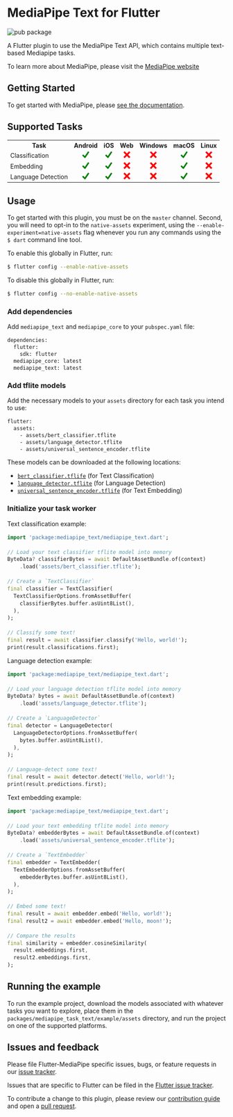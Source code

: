 # MediaPipe Text for Flutter

![pub package](https://img.shields.io/pub/v/mediapipe_text)

A Flutter plugin to use the MediaPipe Text API, which contains multiple text-based Mediapipe tasks.

To learn more about MediaPipe, please visit the [MediaPipe website](https://developers.google.com/mediapipe)

## Getting Started

To get started with MediaPipe, please [see the documentation](https://developers.google.com/mediapipe/solutions/guide).

## Supported Tasks

<table>
    <tr>
        <th>Task</th>
        <th>Android</th>
        <th>iOS</th>
        <th>Web</th>
        <th>Windows</th>
        <th>macOS</th>
        <th>Linux</th>
    </tr>
    <tr>
        <td>Classification</td>
        <td align="center"><img height="16" width="16" src="https://raw.githubusercontent.com/google/flutter-mediapipe/readme-improvements/assets/yes.png" /></td>
        <td align="center"><img height="16" width="16" src="https://raw.githubusercontent.com/google/flutter-mediapipe/readme-improvements/assets/yes.png" /></td>
        <td align="center"><img height="16" width="16" src="https://raw.githubusercontent.com/google/flutter-mediapipe/readme-improvements/assets/no.png"/></td>
        <td align="center"><img height="16" width="16" src="https://raw.githubusercontent.com/google/flutter-mediapipe/readme-improvements/assets/no.png"/></td>
        <td align="center"><img height="16" width="16" src="https://raw.githubusercontent.com/google/flutter-mediapipe/readme-improvements/assets/yes.png" /></td>
        <td align="center"><img height="16" width="16" src="https://raw.githubusercontent.com/google/flutter-mediapipe/readme-improvements/assets/no.png"/></td>
    </tr>
    <tr>
        <td>Embedding</td>
        <td align="center"><img height="16" width="16" src="https://raw.githubusercontent.com/google/flutter-mediapipe/readme-improvements/assets/yes.png" /></td>
        <td align="center"><img height="16" width="16" src="https://raw.githubusercontent.com/google/flutter-mediapipe/readme-improvements/assets/yes.png" /></td>
        <td align="center"><img height="16" width="16" src="https://raw.githubusercontent.com/google/flutter-mediapipe/readme-improvements/assets/no.png"/></td>
        <td align="center"><img height="16" width="16" src="https://raw.githubusercontent.com/google/flutter-mediapipe/readme-improvements/assets/no.png"/></td>
        <td align="center"><img height="16" width="16" src="https://raw.githubusercontent.com/google/flutter-mediapipe/readme-improvements/assets/yes.png" /></td>
        <td align="center"><img height="16" width="16" src="https://raw.githubusercontent.com/google/flutter-mediapipe/readme-improvements/assets/no.png"/></td>
    </tr>
    <tr>
        <td>Language Detection</td>
        <td align="center"><img height="16" width="16" src="https://raw.githubusercontent.com/google/flutter-mediapipe/readme-improvements/assets/yes.png" /></td>
        <td align="center"><img height="16" width="16" src="https://raw.githubusercontent.com/google/flutter-mediapipe/readme-improvements/assets/yes.png" /></td>
        <td align="center"><img height="16" width="16" src="https://raw.githubusercontent.com/google/flutter-mediapipe/readme-improvements/assets/no.png"/></td>
        <td align="center"><img height="16" width="16" src="https://raw.githubusercontent.com/google/flutter-mediapipe/readme-improvements/assets/no.png"/></td>
        <td align="center"><img height="16" width="16" src="https://raw.githubusercontent.com/google/flutter-mediapipe/readme-improvements/assets/yes.png" /></td>
        <td align="center"><img height="16" width="16" src="https://raw.githubusercontent.com/google/flutter-mediapipe/readme-improvements/assets/no.png"/></td>
    </tr>
</table>

## Usage

To get started with this plugin, you must be on the `master` channel.
Second, you will need to opt-in to the `native-assets` experiment,
using the `--enable-experiment=native-assets` flag whenever you run any commands
using the `$ dart` command line tool.

To enable this globally in Flutter, run:

```sh
$ flutter config --enable-native-assets
```

To disable this globally in Flutter, run:

```sh
$ flutter config --no-enable-native-assets
```

### Add dependencies

Add `mediapipe_text` and `mediapipe_core` to your `pubspec.yaml` file:

```
dependencies:
  flutter:
    sdk: flutter
  mediapipe_core: latest
  mediapipe_text: latest
```

### Add tflite models

Add the necessary models to your `assets` directory for each task you
intend to use:

```
flutter:
  assets:
    - assets/bert_classifier.tflite
    - assets/language_detector.tflite
    - assets/universal_sentence_encoder.tflite
```

These models can be downloaded at the following locations:

* [`bert_classifier.tflife`](https://storage.googleapis.com/mediapipe-models/text_classifier/bert_classifier/float32/latest/bert_classifier.tflite) (for Text Classification)
* [`language_detector.tflite`](language_detector/language_detector/float32/latest/language_detector.tflite) (for Language Detection)
* [`universal_sentence_encoder.tflife`](text_embedder/universal_sentence_encoder/float32/latest/universal_sentence_encoder.tflite) (for Text Embedding)

### Initialize your task worker

Text classification example:

```dart
import 'package:mediapipe_text/mediapipe_text.dart';

// Load your text classifier tflite model into memory
ByteData? classifierBytes = await DefaultAssetBundle.of(context)
    .load('assets/bert_classifier.tflite');

// Create a `TextClassifier`
final classifier = TextClassifier(
  TextClassifierOptions.fromAssetBuffer(
    classifierBytes.buffer.asUint8List(),
  ),
);

// Classify some text!
final result = await classifier.classify('Hello, world!');
print(result.classifications.first);
```

Language detection example:

```dart
import 'package:mediapipe_text/mediapipe_text.dart';

// Load your language detection tflite model into memory
ByteData? bytes = await DefaultAssetBundle.of(context)
    .load('assets/language_detector.tflite');

// Create a `LanguageDetector`
final detector = LanguageDetector(
  LanguageDetectorOptions.fromAssetBuffer(
    bytes.buffer.asUint8List(),
  ),
);

// Language-detect some text!
final result = await detector.detect('Hello, world!');
print(result.predictions.first);
```

Text embedding example:

```dart
import 'package:mediapipe_text/mediapipe_text.dart';

// Load your text embedding tflite model into memory
ByteData? embedderBytes = await DefaultAssetBundle.of(context)
    .load('assets/universal_sentence_encoder.tflite');

// Create a `TextEmbedder`
final embedder = TextEmbedder(
  TextEmbedderOptions.fromAssetBuffer(
    embedderBytes.buffer.asUint8List(),
  ),
);

// Embed some text!
final result = await embedder.embed('Hello, world!');
final result2 = await embedder.embed('Hello, moon!');

// Compare the results
final similarity = embedder.cosineSimilarity(
  result.embeddings.first,
  result2.embeddings.first,
);
```

## Running the example

To run the example project, download the models associated with whatever tasks
you want to explore, place them in the `packages/mediapipe_task_text/example/assets`
directory, and run the project on one of the supported platforms.

## Issues and feedback

Please file Flutter-MediaPipe specific issues, bugs, or feature requests in our [issue tracker](https://github.com/google/flutter-mediapipe/issues/new).

Issues that are specific to Flutter can be filed in the [Flutter issue tracker](https://github.com/flutter/flutter/issues/new).

To contribute a change to this plugin,
please review our [contribution guide](https://github.com/google/flutter-mediapipe/blob/master/CONTRIBUTING.md)
and open a [pull request](https://github.com/google/flutter-mediapipe/pulls).
